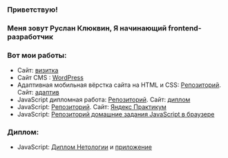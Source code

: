  ###    Приветствую!
###  Меня зовут Руслан Клюквин, Я начинающий frontend-разработчик
### Вот мои работы: 

-  Сайт: [визитка](http://ruslanklukvin.tilda.ws/)
-  Сайт CMS : [WordPress](https://siberwordpress.ru/)
-  Адаптивная мобильная вёрстка сайта на HTML и CSS: [Репозиторий](https://github.com/RuslanKlukvin/MQ-Diploma). Сайт: [адаптив](https://ruslanklukvin.github.io/MQ-Diploma/)
-  JavaScript дипломная работа: [Репозиторий](https://github.com/RuslanKlukvin/js-cp-diploma-edited). Сайт: [диплом](https://ruslanklukvin.github.io/js-cp-diploma-edited/)
-  JavaScript: [Репозиторий](https://github.com/RuslanKlukvin/Procrastinate). Сайт: [Яндекс Практикум](https://ruslanklukvin.github.io/Procrastinate/)
-  JavaScript: [Репозиторий домашние задания JavaScript в браузере](https://github.com/RuslanKlukvin/bhj-homeworks)

### Диплом:

-  JavaScript: [Диплом Нетологии](https://github.com/RuslanKlukvin/RuslanKlukvin/blob/main/%D0%94%D0%9F%D0%9F%20%D0%9A%D0%BB%D1%8E%D0%BA%D0%B2%D0%B8%D0%BD%20%D0%A0%D0%92.jpg) и [приложение](https://github.com/RuslanKlukvin/RuslanKlukvin/blob/main/%D0%94%D0%9F%D0%9F%20%D0%9A%D0%BB%D1%8E%D0%BA%D0%B2%D0%B8%D0%BD%20%D0%A0%D0%92%202.jpg) 
